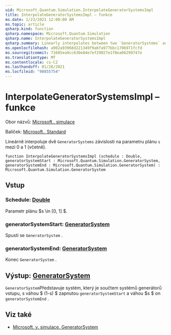 ```yaml
---
uid: Microsoft.Quantum.Simulation.InterpolateGeneratorSystemsImpl
title: InterpolateGeneratorSystemsImpl – funkce
ms.date: 1/23/2021 12:00:00 AM
ms.topic: article
qsharp.kind: function
qsharp.namespace: Microsoft.Quantum.Simulation
qsharp.name: InterpolateGeneratorSystemsImpl
qsharp.summary: Linearly interpolates between two `GeneratorSystems` according to a schedule parameter `s` between 0 and 1 (inclusive).
ms.openlocfilehash: a902a93968d221349f9a6fa977bbc1706971fcfd
ms.sourcegitcommit: 71605ea9cc630e84e7ef29027e1f0ea06299747e
ms.translationtype: MT
ms.contentlocale: cs-CZ
ms.lasthandoff: 01/26/2021
ms.locfileid: "98855754"
---
```

# <a name="interpolategeneratorsystemsimpl-function"></a>InterpolateGeneratorSystemsImpl – funkce

Obor názvů: [Microsoft.. simulace](xref:Microsoft.Quantum.Simulation)

Balíček: [Microsoft.. Standard](https://nuget.org/packages/Microsoft.Quantum.Standard)


Lineárně interpoluje dvě `GeneratorSystems` závislosti na parametru plánu `s` mezi 0 a 1 (včetně).

```qsharp
function InterpolateGeneratorSystemsImpl (schedule : Double, generatorSystemStart : Microsoft.Quantum.Simulation.GeneratorSystem, generatorSystemEnd : Microsoft.Quantum.Simulation.GeneratorSystem) : Microsoft.Quantum.Simulation.GeneratorSystem
```


## <a name="input"></a>Vstup

### <a name="schedule--double"></a>Schedule: [Double](xref:microsoft.quantum.lang-ref.double)

Parametr plánu $s \in [0, 1] $.


### <a name="generatorsystemstart--generatorsystem"></a>generatorSystemStart: [GeneratorSystem](xref:Microsoft.Quantum.Simulation.GeneratorSystem)

Spustí se `GeneratorSystem` .


### <a name="generatorsystemend--generatorsystem"></a>generatorSystemEnd: [GeneratorSystem](xref:Microsoft.Quantum.Simulation.GeneratorSystem)

Konec `GeneratorSystem` .



## <a name="output--generatorsystem"></a>Výstup: [GeneratorSystem](xref:Microsoft.Quantum.Simulation.GeneratorSystem)

`GeneratorSystem`Představuje systém, který je součtem systémů generátorů vstupu, s váhou $ (1-s) $ zapnutou `generatorSystemStart` a váhou $s $ on `generatorSystemEnd` .

## <a name="see-also"></a>Viz také

- [Microsoft. v. simulace. GeneratorSystem](xref:Microsoft.Quantum.Simulation.GeneratorSystem)
